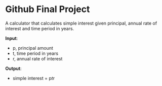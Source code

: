 
#  Github Final Project

A calculator that calculates simple interest given principal, annual rate of interest and time period in years.

 **Input**:   
- p, principal amount 
- t, time period in years 
- r, annual rate of interest  

 **Output**:   
   - simple interest = p*t*r
